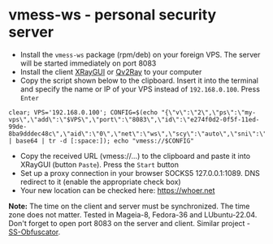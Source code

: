 # vmess-ws - personal security server
+ Install the `vmess-ws` package (rpm/deb) on your foreign VPS. The server will be started immediately on port 8083
+ Install the client [XRayGUI](https://github.com/AKotov-dev/XRayGUI) or [Qv2Ray](https://github.com/AKotov-dev/Qv2Ray_XRay_Installer) to your computer
+ Copy the script shown below to the clipboard. Insert it into the terminal and specify the name or IP of your VPS instead of `192.168.0.100`. Press `Enter`
```
clear; VPS='192.168.0.100'; CONFIG=$(echo "{\"v\":\"2\",\"ps\":\"my-vps\",\"add\":\"$VPS\",\"port\":\"8083\",\"id\":\"e274f0d2-0f5f-11ed-99de-8ba9dddec48c\",\"aid\":\"0\",\"net\":\"ws\",\"scy\":\"auto\",\"sni\":\"\",\"type\":\"\",\"host\":\"example.com\",\"path\":\"/vmess\",\"tls\":\"\"}" | base64 | tr -d [:space:]); echo "vmess://$CONFIG"
```
+ Copy the received URL (vmess://...) to the clipboard and paste it into XRayGUI (button `Paste`). Press the `Start` button
+ Set up a proxy connection in your browser SOCKS5 127.0.0.1:1089. DNS redirect to it (enable the appropriate check box)
+ Your new location can be checked here: https://whoer.net

**Note:** The time on the client and server must be synchronized. The time zone does not matter.  Tested in Mageia-8, Fedora-36 and LUbuntu-22.04. Don't forget to open port 8083 on the server and client. Similar project - [SS-Obfuscator](https://github.com/AKotov-dev/SS-Obfuscator).

